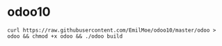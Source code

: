 # odoo10

````
curl https://raw.githubusercontent.com/EmilMoe/odoo10/master/odoo > odoo && chmod +x odoo && ./odoo build
````
